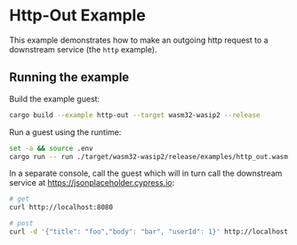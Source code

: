 # Http-Out Example

This example demonstrates how to make an outgoing http request to a downstream service (the `http` example).

## Running the example

Build the example guest:

```bash
cargo build --example http-out --target wasm32-wasip2 --release
```

Run a guest using the runtime:

```bash
set -a && source .env
cargo run -- run ./target/wasm32-wasip2/release/examples/http_out.wasm
```

In a separate console, call the guest which will in turn call the downstream service
at <https://jsonplaceholder.cypress.io>:

```bash
# get
curl http://localhost:8080

# post
curl -d '{"title": "foo","body": "bar", "userId": 1}' http://localhost:8080
```